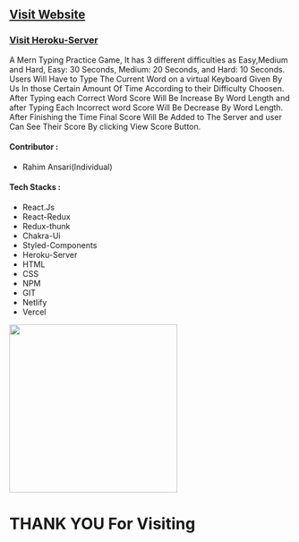 <h2><a href="https://csb-lj6tvb.netlify.app/" target="_blank">Visit Website</a></h2>
<h3><a href="https://rahimansari.herokuapp.com/rahi" target="_blank">Visit Heroku-Server</a></h3>
A Mern Typing Practice Game, It has 3 different difficulties
as Easy,Medium and Hard, Easy: 30 Seconds, Medium: 20 Seconds, and Hard: 10 Seconds.
Users Will Have to Type The Current Word on a virtual Keyboard Given By Us 
In those Certain Amount Of Time According to their Difficulty Choosen.
After Typing each Correct Word Score Will Be Increase By Word Length 
and after Typing Each Incorrect word Score Will Be Decrease By Word Length.
After Finishing the Time Final Score Will Be Added to The Server and 
user Can See Their Score By clicking View Score Button.

<h4>Contributor : </h4>
<ul><li>
  Rahim Ansari(Individual)
  </li></ul>
  
  <h4>Tech Stacks : </h4>
  <ul>
  <li>React.Js</li>
  <li>React-Redux</li>
  <li>Redux-thunk</li>
  <li>Chakra-Ui</li>
  <li>Styled-Components</li>
  <li>Heroku-Server</li>
  <li>HTML</li>
  <li>CSS</li>
  <li>NPM</li>
  <li>GIT</li>
  <li>Netlify</li>
  <li>Vercel</li>
</ul>
 <img src="https://64.media.tumblr.com/d0635fa4e4bf417b33f24bd481c21f88/tumblr_ppcabrYCWy1ue08b9o1_540.gif" width="300"  />

 <h1>THANK YOU For Visiting</h1>

